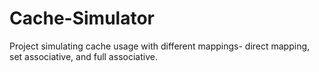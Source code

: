 # Cache-Simulator
Project simulating cache usage with different mappings- direct mapping, set associative, and full associative. 
